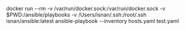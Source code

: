 docker run --rm -v /var/run/docker.sock:/var/run/docker.sock -v \$PWD:/ansible/playbooks -v /Users/isnan/.ssh:/root/.ssh isnan/ansible:latest ansible-playbook --inventory hosts.yaml test.yaml
